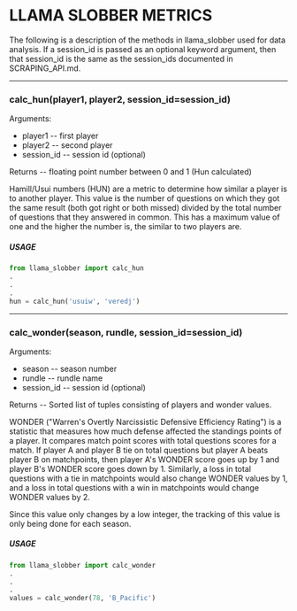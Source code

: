 # LLAMA SLOBBER METRICS

The following is a description of the methods in llama_slobber used for data
analysis.  If a session_id is passed as an optional keyword argument, then
that session_id is the same as the session_ids documented in SCRAPING_API.md.

***

### calc_hun(player1, player2, session_id=session_id)

Arguments:
  * player1 -- first player
  * player2 -- second player
  * session_id -- session id (optional)

Returns -- floating point number between 0 and 1 (Hun calculated)

Hamill/Usui numbers (HUN) are a metric to determine how similar a player
is to another player.  This value is the number of questions on which they
got the same result (both got right or both missed) divided by the total
number of questions that they answered in common.  This has a maximum
value of one and the higher the number is, the similar to two players are.

##### USAGE

```python
from llama_slobber import calc_hun
.
.
.
hun = calc_hun('usuiw', 'veredj')
```

***

### calc_wonder(season, rundle, session_id=session_id)

Arguments:
  * season -- season number
  * rundle -- rundle name
  * session_id -- session id (optional)

Returns -- Sorted list of tuples consisting of players and wonder values.

WONDER ("Warren's Overtly Narcissistic Defensive Efficiency Rating") is a 
statistic that measures how much defense affected the standings points
of a player.  It compares match point scores with total questions scores
for a match.  If player A and player B tie on total questions but player A
beats player B on matchpoints, then player A's WONDER score goes up by 1 and
player B's WONDER score goes down by 1.  Similarly, a loss in total questions
with a tie in matchpoints would also change WONDER values by 1, and a loss in
total questions with a win in matchpoints would change WONDER values by 2.

Since this value only changes by a low integer, the tracking of this value
is only being done for each season. 

##### USAGE

```python
from llama_slobber import calc_wonder
.
.
.
values = calc_wonder(78, 'B_Pacific')
```
